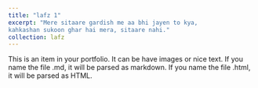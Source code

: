 ```yaml
---
title: "lafz 1"
excerpt: "Mere sitaare gardish me aa bhi jayen to kya,
kahkashan sukoon ghar hai mera, sitaare nahi."
collection: lafz
---
```


This is an item in your portfolio. It can be have images or nice text. If you name the file .md, it will be parsed as markdown. If you name the file .html, it will be parsed as HTML. 
